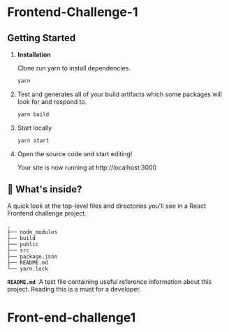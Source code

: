 # Frontend-Challenge-1

## Getting Started

1.  **Installation**

    Clone run yarn to install dependencies.

    ```bash
    yarn
    ```

2.  Test and generates all of your build artifacts which some packages will look for and respond to.

    ```bash
    yarn build
    ```

3.  Start locally

    ```bash
    yarn start
    ```

4.  Open the source code and start editing!

    Your site is now running at http://localhost:3000

## 🧐 What's inside?

A quick look at the top-level files and directories you'll see in a React Frontend challenge project.

    .
    ├── node_modules
    ├── build
    ├── public
    ├── src
    ├── package.json
    ├── README.md
    └── yarn.lock

**`README.md`** :A text file containing useful reference information about this project. Reading this is a must for a developer.
# Front-end-challenge1
